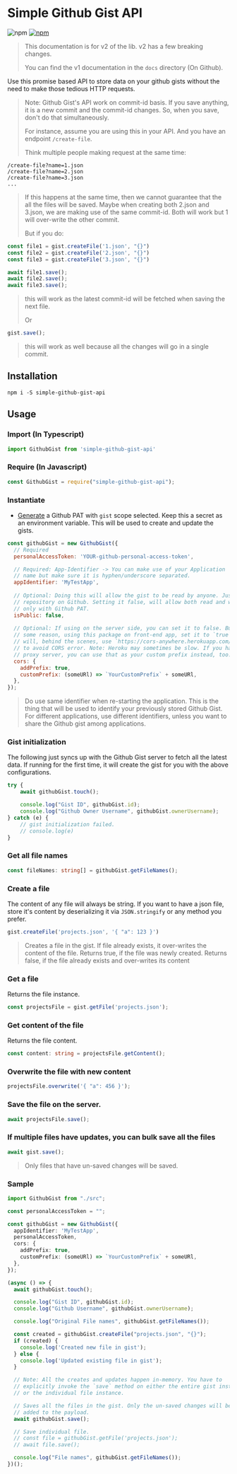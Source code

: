 # Simple Github Gist API

<p>
<img alt="npm" src="https://img.shields.io/npm/dt/simple-github-gist-api">
<a href="https://www.npmjs.com/package/simple-github-gist-api">
  <img alt="npm" src="https://img.shields.io/npm/v/simple-github-gist-api">
</a>
</p>

> This documentation is for v2 of the lib. v2 has a few breaking changes.
> 
> You can find the v1 documentation in the `docs` directory (On Github).

Use this promise based API to 
store data on your github gists without the 
need to make those tedious HTTP requests.

> Note: Github Gist's API work on commit-id basis. If you save anything, 
> it is a new commit and the commit-id changes. So, when you save, 
> don't do that simultaneously. 
> 
> For instance, assume you are using this in your API. 
> And you have an endpoint `/create-file`.
> 
> Think multiple people making request at the same time:
```
/create-file?name=1.json
/create-file?name=2.json
/create-file?name=3.json
...
```

> If this happens at the same time, then we cannot guarantee that the 
> all the files will be saved. Maybe when creating both 2.json and 3.json,
> we are making use of the same commit-id. Both will work but 1 will over-write 
> the other commit.
> 
> But if you do:

```ts
const file1 = gist.createFile('1.json', "{}")
const file2 = gist.createFile('2.json', "{}")
const file3 = gist.createFile('3.json', "{}")

await file1.save();
await file2.save();
await file3.save();
```
> 
> this will work as the latest commit-id will be fetched when 
> saving the next file.  
> 
> Or
```ts
gist.save();
```
> this will work as well because all the changes will go in a single commit.


## Installation

```
npm i -S simple-github-gist-api
```

## Usage

### Import (In Typescript)
```ts
import GithubGist from 'simple-github-gist-api'
```

### Require (In Javascript)
```js
const GithubGist = require("simple-github-gist-api");
```

### Instantiate
* [Generate](https://github.com/settings/tokens/new?scopes=gist) a Github PAT with `gist`
  scope selected. Keep this a secret as an environment variable. This will be used
  to create and update the gists.

```js
const githubGist = new GithubGist({
  // Required
  personalAccessToken: 'YOUR-github-personal-access-token',

  // Required: App-Identifier -> You can make use of your Application 
  // name but make sure it is hyphen/underscore separated.
  appIdentifier: 'MyTestApp',
  
  // Optional: Doing this will allow the gist to be read by anyone. Just like a public 
  // repository on Github. Setting it false, will allow both read and write
  // only with Github PAT.
  isPublic: false,
  
  // Optional: If using on the server side, you can set it to false. But if you are, for 
  // some reason, using this package on front-end app, set it to `true`. This
  // will, behind the scenes, use `https://cors-anywhere.herokuapp.com/` prefix
  // to avoid CORS error. Note: Heroku may sometimes be slow. If you have your own
  // proxy server, you can use that as your custom prefix instead, too.
  cors: {
    addPrefix: true,
    customPrefix: (someURl) => `YourCustomPrefix` + someURl,
  },
});
```

> Do use same identifier when re-starting the application. This is the thing 
> that will be used to identify your previously stored Github Gist. For 
> different applications, use different identifiers, unless you want to share 
> the Github gist among applications.


### Gist initialization
The following just syncs up with the Github Gist server to fetch all the latest 
data. If running for the first time, it will create the gist for you with the 
above configurations.
```js
try {
    await githubGist.touch();

    console.log("Gist ID", githubGist.id);
    console.log("Github Owner Username", githubGist.ownerUsername);
} catch (e) {
    // gist initialization failed.
    // console.log(e)
}
``` 

### Get all file names
```ts
const fileNames: string[] = githubGist.getFileNames();
```

### Create a file
The content of any file will always be string. If you want to have a json file, 
store it's content by deserializing it via `JSON.stringify` or any method you prefer.
```ts
gist.createFile('projects.json', '{ "a": 123 }')
```

> Creates a file in the gist. If file already exists, it over-writes the
> content of the file.
>   Returns true, if the file was newly created.
>   Returns false, if the file already exists and over-writes its content


### Get a file
Returns the file instance.
```ts
const projectsFile = gist.getFile('projects.json');
```

### Get content of the file
Returns the file content.
```ts
const content: string = projectsFile.getContent();
```

### Overwrite the file with new content
```ts
projectsFile.overwrite('{ "a": 456 }');
```

### Save the file on the server.
```ts
await projectsFile.save();
```

### If multiple files have updates, you can bulk save all the files
```ts
await gist.save();
```
> Only files that have un-saved changes will be saved.

### Sample
```ts
import GithubGist from "./src";

const personalAccessToken = "";

const githubGist = new GithubGist({
  appIdentifier: 'MyTestApp',
  personalAccessToken,
  cors: {
    addPrefix: true,
    customPrefix: (someURl) => `YourCustomPrefix` + someURl,
  },
});

(async () => {
  await githubGist.touch();

  console.log("Gist ID", githubGist.id);
  console.log("Github Username", githubGist.ownerUsername);

  console.log("Original File names", githubGist.getFileNames());

  const created = githubGist.createFile("projects.json", "{}");
  if (created) {
    console.log('Created new file in gist');
  } else {
    console.log('Updated existing file in gist');
  }

  // Note: All the creates and updates happen in-memory. You have to
  // explicitly invoke the `save` method on either the entire gist instance
  // or the individual file instance.

  // Saves all the files in the gist. Only the un-saved changes will be
  // added to the payload.
  await githubGist.save();

  // Save individual file.
  // const file = githubGist.getFile('projects.json');
  // await file.save();

  console.log("File names", githubGist.getFileNames());
})();
```
